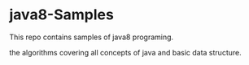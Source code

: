 # java8-Samples

This repo contains samples of java8 programing.

the algorithms covering all concepts of java and basic data structure. 

